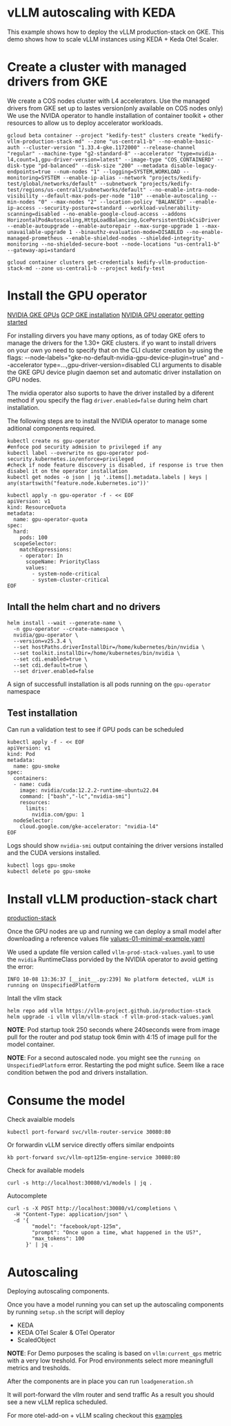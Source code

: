 # vLLM autoscaling with KEDA

This example shows how to deploy the vLLM production-stack on GKE.
This demo shows how to scale vLLM instances using KEDA + Keda Otel Scaler.

# Create a cluster with managed drivers from GKE

We create a COS nodes cluster with L4 accelerators. Use the managed drivers from GKE set up to lastes version(only available on COS nodes only) 
We use the NVIDA operator to handle installation of container toolkit + other resources to allow us to deploy accelerator workloads.

```
gcloud beta container --project "kedify-test" clusters create "kedify-vllm-production-stack-md" --zone "us-central1-b" --no-enable-basic-auth --cluster-version "1.33.4-gke.1172000" --release-channel "regular" --machine-type "g2-standard-8" --accelerator "type=nvidia-l4,count=1,gpu-driver-version=latest" --image-type "COS_CONTAINERD" --disk-type "pd-balanced" --disk-size "200" --metadata disable-legacy-endpoints=true --num-nodes "1" --logging=SYSTEM,WORKLOAD --monitoring=SYSTEM --enable-ip-alias --network "projects/kedify-test/global/networks/default" --subnetwork "projects/kedify-test/regions/us-central1/subnetworks/default" --no-enable-intra-node-visibility --default-max-pods-per-node "110" --enable-autoscaling --min-nodes "0" --max-nodes "2" --location-policy "BALANCED" --enable-ip-access --security-posture=standard --workload-vulnerability-scanning=disabled --no-enable-google-cloud-access --addons HorizontalPodAutoscaling,HttpLoadBalancing,GcePersistentDiskCsiDriver --enable-autoupgrade --enable-autorepair --max-surge-upgrade 1 --max-unavailable-upgrade 1 --binauthz-evaluation-mode=DISABLED --no-enable-managed-prometheus --enable-shielded-nodes --shielded-integrity-monitoring --no-shielded-secure-boot --node-locations "us-central1-b" --gateway-api=standard

gcloud container clusters get-credentials kedify-vllm-production-stack-md --zone us-central1-b --project kedify-test

```

# Install the GPU operator
[NVIDIA GKE GPUs](https://docs.nvidia.com/datacenter/cloud-native/gpu-operator/latest/google-gke.html)
[GCP GKE installation](https://cloud.google.com/kubernetes-engine/docs/how-to/gpu-operator)
[NVIDIA GPU operator getting started](https://docs.nvidia.com/datacenter/cloud-native/gpu-operator/latest/getting-started.html)

For installing dirvers you have many options, as of today GKE ofers to manage the drivers for the 1.30+ GKE clusters.
if yo want to install drivers on your own yo need to specify that on the CLI cluster creation by using the flags: --node-labels="gke-no-default-nvidia-gpu-device-plugin=true" and --accelerator type=...,gpu-driver-version=disabled CLI arguments to disable the GKE GPU device plugin daemon set and automatic driver installation on GPU nodes.

The nvidia operator also suports to have the driver installed by a diferent method if you specify the flag `driver.enabled=false` during helm chart installation.

The following steps are to install the NVIDIA operator to manage some aditional components required.

```
kubectl create ns gpu-operator
#enfoce pod security admision to privileged if any
kubectl label --overwrite ns gpu-operator pod-security.kubernetes.io/enforce=privileged
#check if node feature discovery is disabled, if response is true then disabel it on the operator installation
kubectl get nodes -o json | jq '.items[].metadata.labels | keys | any(startswith("feature.node.kubernetes.io"))'

kubectl apply -n gpu-operator -f - << EOF
apiVersion: v1
kind: ResourceQuota
metadata:
  name: gpu-operator-quota
spec:
  hard:
    pods: 100
  scopeSelector:
    matchExpressions:
    - operator: In
      scopeName: PriorityClass
      values:
        - system-node-critical
        - system-cluster-critical
EOF
```

## Intall the helm chart and no drivers

```
helm install --wait --generate-name \
  -n gpu-operator --create-namespace \
  nvidia/gpu-operator \
  --version=v25.3.4 \
  --set hostPaths.driverInstallDir=/home/kubernetes/bin/nvidia \
  --set toolkit.installDir=/home/kubernetes/bin/nvidia \
  --set cdi.enabled=true \
  --set cdi.default=true \
  --set driver.enabled=false
  ```

A sign of successfull installation is all pods running on the `gpu-operator` namespace

## Test installation

Can run a validation test to see if GPU pods can be scheduled

```
kubectl apply -f - << EOF
apiVersion: v1
kind: Pod
metadata:
  name: gpu-smoke
spec:
  containers:
  - name: cuda
    image: nvidia/cuda:12.2.2-runtime-ubuntu22.04
    command: ["bash","-lc","nvidia-smi"]
    resources:
      limits:
        nvidia.com/gpu: 1
  nodeSelector:
    cloud.google.com/gke-accelerator: "nvidia-l4"
EOF
```

Logs should show `nvidia-smi` output containing the driver versions installed and the CUDA versions installed.

```
kubectl logs gpu-smoke
kubectl delete po gpu-smoke
```

# Install vLLM production-stack chart

[production-stack](https://docs.vllm.ai/en/v0.9.2/deployment/integrations/production-stack.html#deployment-using-vllm-production-stack)

Once the GPU nodes are up and running we can deploy a small model after downloading a reference values file [values-01-minimal-example.yaml](https://github.com/vllm-project/production-stack/blob/main/tutorials/assets/values-01-minimal-example.yaml)

We used a update file version called `vllm-prod-stack-values.yaml` to use the `nvidia` RuntimeClass porvided by the NVIDIA operator to avoid getting the error:

```
INFO 10-08 13:36:37 [__init__.py:239] No platform detected, vLLM is running on UnspecifiedPlatform
```
Intall the  vllm stack

```
helm repo add vllm https://vllm-project.github.io/production-stack
helm upgrade -i vllm vllm/vllm-stack -f vllm-prod-stack-values.yaml
```

**NOTE**: Pod startup took 250 seconds where 240seconds were from image pull for the router and pod statup took 6min with 4:15 of image pull for the model container.

**NOTE**: For a second autoscaled node. you might see the `running on UnspecifiedPlatform` error. Restarting the pod might sufice. Seem like a race condition betwen the pod and drivers installation.

# Consume the model

Check avaialble models

```
kubectl port-forward svc/vllm-router-service 30080:80
```
Or forwardin vLLM service directly offers similar endpoints

```
kb port-forward svc/vllm-opt125m-engine-service 30080:80
```
Check for available models

```
curl -s http://localhost:30080/v1/models | jq .

```

Autocomplete 
```
curl -s -X POST http://localhost:30080/v1/completions \
  -H "Content-Type: application/json" \
  -d '{
        "model": "facebook/opt-125m",
        "prompt": "Once upon a time, what happened in the US?",
        "max_tokens": 100
      }' | jq .
```

# Autoscaling

Deploying autoscaling components.

Once you have a model running you can set up the autoscaling components by running `setup.sh`
the script will deploy

- KEDA
- KEDA OTel Scaler & OTel Operator
- ScaledObject

**NOTE**: For Demo purposes the scaling is based on `vllm:current_qps` metric with a very low treshold. For Prod environments select more meaningfull metrics and tresholds. 

After the components are in place you can run `loadgeneration.sh`

It will port-forward the vllm router and send traffic
As a result you should see a new vLLM replica scheduled.

For more otel-add-on + vLLM scaling checkout this [examples](https://github.com/kedify/otel-add-on/tree/main/examples/vllm) 
